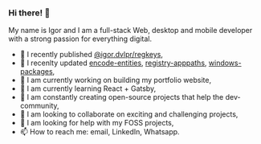 ### Hi there! 👋

My name is Igor and I am a full-stack Web, desktop and mobile developer with a strong passion for everything digital.

- 📢 I recently published [@igor.dvlpr/regkeys](https://www.npmjs.com/package/@igor.dvlpr/regkeys),
- 👀 I recenlty updated [encode-entities](https://www.npmjs.com/package/encode-entities), [registry-apppaths](https://www.npmjs.com/package/registry-apppaths), [windows-packages](https://www.npmjs.com/package/windows-packages),
- 🔭 I am currently working on building my portfolio website,
- 🌱 I am currently learning React + Gatsby,
- 🎁 I am constantly creating open-source projects that help the dev-community,
- 👯 I am looking to collaborate on exciting and challenging projects,
- 🤔 I am looking for help with my FOSS projects,
- 📫 How to reach me: email, LinkedIn, Whatsapp.
